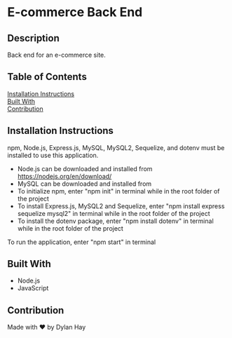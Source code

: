 # E-commerce Back End

## Description
Back end for an e-commerce site.

## Table of Contents
[Installation Instructions](#installation-instructions)  
[Built With](#built-with)  
[Contribution](#contribution) 

## Installation Instructions
npm, Node.js, Express.js, MySQL, MySQL2, Sequelize, and dotenv must be installed to use this application.

* Node.js can be downloaded and installed from https://nodejs.org/en/download/  
* MySQL can be downloaded and installed from 
* To initialize npm, enter "npm init" in terminal while in the root folder of the project
* To install Express.js, MySQL2 and Sequelize, enter "npm install express sequelize mysql2" in terminal while in the root folder of the project
* To install the dotenv package, enter "npm install dotenv" in terminal while in the root folder of the project 

To run the application, enter "npm start" in terminal

## Built With
* Node.js
* JavaScript

## Contribution
Made with ❤️ by Dylan Hay
